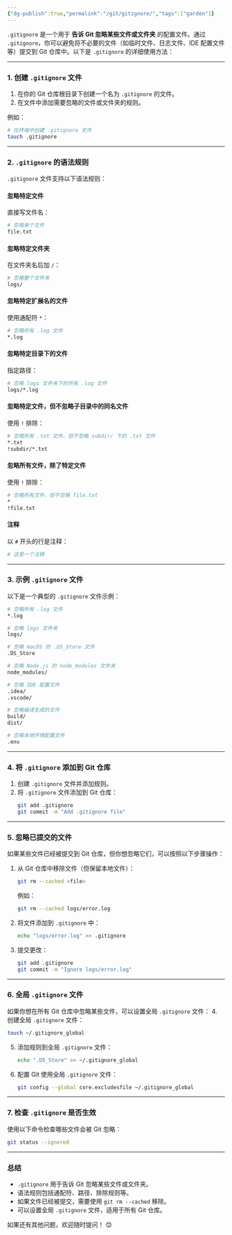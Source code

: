 ```yaml
---
{"dg-publish":true,"permalink":"/git/gitignore/","tags":["garden"]}
---
```


`.gitignore` 是一个用于 **告诉 Git 忽略某些文件或文件夹** 的配置文件。通过 `.gitignore`，你可以避免将不必要的文件（如临时文件、日志文件、IDE 配置文件等）提交到 Git 仓库中。以下是 `.gitignore` 的详细使用方法：

---

### **1. 创建 `.gitignore` 文件**
1. 在你的 Git 仓库根目录下创建一个名为 `.gitignore` 的文件。
2. 在文件中添加需要忽略的文件或文件夹的规则。

例如：
```bash
# 在终端中创建 .gitignore 文件
touch .gitignore
```

---

### **2. `.gitignore` 的语法规则**
`.gitignore` 文件支持以下语法规则：

#### **忽略特定文件**
直接写文件名：
```bash
# 忽略单个文件
file.txt
```

#### **忽略特定文件夹**
在文件夹名后加 `/`：
```bash
# 忽略整个文件夹
logs/
```

#### **忽略特定扩展名的文件**
使用通配符 `*`：
```bash
# 忽略所有 .log 文件
*.log
```

#### **忽略特定目录下的文件**
指定路径：
```bash
# 忽略 logs 文件夹下的所有 .log 文件
logs/*.log
```

#### **忽略特定文件，但不忽略子目录中的同名文件**
使用 `!` 排除：
```bash
# 忽略所有 .txt 文件，但不忽略 subdir/ 下的 .txt 文件
*.txt
!subdir/*.txt
```

#### **忽略所有文件，除了特定文件**
使用 `!` 排除：
```bash
# 忽略所有文件，但不忽略 file.txt
*
!file.txt
```

#### **注释**
以 `#` 开头的行是注释：
```bash
# 这是一个注释
```

---

### **3. 示例 `.gitignore` 文件**
以下是一个典型的 `.gitignore` 文件示例：
```bash
# 忽略所有 .log 文件
*.log

# 忽略 logs 文件夹
logs/

# 忽略 macOS 的 .DS_Store 文件
.DS_Store

# 忽略 Node.js 的 node_modules 文件夹
node_modules/

# 忽略 IDE 配置文件
.idea/
.vscode/

# 忽略编译生成的文件
build/
dist/

# 忽略本地环境配置文件
.env
```

---

### **4. 将 `.gitignore` 添加到 Git 仓库**
1. 创建 `.gitignore` 文件并添加规则。
2. 将 `.gitignore` 文件添加到 Git 仓库：
   ```bash
   git add .gitignore
   git commit -m "Add .gitignore file"
   ```

---

### **5. 忽略已提交的文件**
如果某些文件已经被提交到 Git 仓库，但你想忽略它们，可以按照以下步骤操作：

1. 从 Git 仓库中移除文件（但保留本地文件）：
   ```bash
   git rm --cached <file>
   ```
   例如：
   ```bash
   git rm --cached logs/error.log
   ```

2. 将文件添加到 `.gitignore` 中：
   ```bash
   echo "logs/error.log" >> .gitignore
   ```

3. 提交更改：
   ```bash
   git add .gitignore
   git commit -m "Ignore logs/error.log"
   ```

---

### **6. 全局 `.gitignore` 文件**
如果你想在所有 Git 仓库中忽略某些文件，可以设置全局 `.gitignore` 文件：
4. 创建全局 `.gitignore` 文件：
   ```bash
   touch ~/.gitignore_global
   ```
5. 添加规则到全局 `.gitignore` 文件：
   ```bash
   echo ".DS_Store" >> ~/.gitignore_global
   ```
6. 配置 Git 使用全局 `.gitignore` 文件：
   ```bash
   git config --global core.excludesfile ~/.gitignore_global
   ```

---

### **7. 检查 `.gitignore` 是否生效**
使用以下命令检查哪些文件会被 Git 忽略：
```bash
git status --ignored
```

---

### **总结**
- `.gitignore` 用于告诉 Git 忽略某些文件或文件夹。
- 语法规则包括通配符、路径、排除规则等。
- 如果文件已经被提交，需要使用 `git rm --cached` 移除。
- 可以设置全局 `.gitignore` 文件，适用于所有 Git 仓库。

如果还有其他问题，欢迎随时提问！ 😊